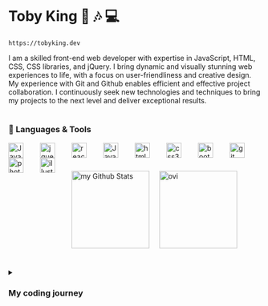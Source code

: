# Toby King 🌊  🎶  💻  

`https://tobyking.dev` 

I am a skilled front-end web developer with expertise in JavaScript, HTML, CSS, CSS libraries, and jQuery. I bring dynamic and visually stunning web experiences to life, with a focus on user-friendliness and creative design. My experience with Git and Github enables efficient and effective project collaboration. I continuously seek new technologies and techniques to bring my projects to the next level and deliver exceptional results.

#

### 🧰 Languages & Tools

<img align="left" alt="JavaScript" width="30px" style="padding-right:30px" src="https://cdn.jsdelivr.net/gh/devicons/devicon/icons/javascript/javascript-original.svg"/>
<img align="left" alt="jquery" width="30px" style="padding-right:30px" src="https://cdn.jsdelivr.net/gh/devicons/devicon/icons/jquery/jquery-original.svg" />
<img align="left" alt="react" width="30px" style="padding-right:30px" src="https://cdn.jsdelivr.net/gh/devicons/devicon/icons/react/react-original.svg" />
<img align="left" alt="JavaScript" width="30px" style="padding-right:30px" src="https://cdn.jsdelivr.net/gh/devicons/devicon/icons/nodejs/nodejs-original.svg" />
<img align="left" alt="html5" width="30px" style="padding-right:30px" src="https://cdn.jsdelivr.net/gh/devicons/devicon/icons/html5/html5-original.svg" />
<img align="left" alt="css3" width="30px" style="padding-right:30px" src="https://cdn.jsdelivr.net/gh/devicons/devicon/icons/css3/css3-original.svg" />
<img align="left" alt="bootstrap" width="30px" style="padding-right:30px" src="https://cdn.jsdelivr.net/gh/devicons/devicon/icons/bootstrap/bootstrap-original.svg" />
<img align="left" alt="git" width="30px" style="padding-right:30px" src="https://cdn.jsdelivr.net/gh/devicons/devicon/icons/git/git-original.svg" />
<img align="left" alt="photoshop" width="30px" style="padding-right:30px" src="https://cdn.jsdelivr.net/gh/devicons/devicon/icons/photoshop/photoshop-plain.svg" />
<img align="left" alt="illustrator" width="30px" style="padding-right:30px" src="https://cdn.jsdelivr.net/gh/devicons/devicon/icons/illustrator/illustrator-plain.svg" />

<br>

#          

<img align="center" style="height:155px" src="https://github-readme-stats.vercel.app/api?username=Tobyking13&include_all_commits=true&count_private=true&show_icons=true&line_height=20&theme=tokyonight" alt="my Github Stats"/>  &nbsp;  &nbsp; <img align="center" style="height:155px" src="https://github-readme-stats.vercel.app/api/top-langs?username=Tobyking13&show_icons=true&locale=en&layout=compact&theme=tokyonight" alt="ovi" />

#

<details>
  <summary>
    <h3>My coding journey</h3>
  </summary>
  <p>I am a passionate and driven front-end web developer with expertise in the latest web technologies. My love for music and sound engineering, combined with my technical skills, bring a unique perspective to my work. Originally from London, I am currently based in Cornwall where I can fully immerse myself in the beauty of the coast while pursuing my passion for web development.</p>
  <p>My journey in web development started with self-teaching, which has provided me with a strong foundation in the basics of coding and web development. To further my education, I decided to study front-end web development, where I have become proficient in using cutting-edge technologies such as React, Next.js, and Node.js. My expertise in these technologies has enabled me to build complex and powerful web applications that provide seamless user experiences.</p>
  <p>In addition to these technologies, I have a strong command of JavaScript, HTML, CSS, and CSS libraries such as Bootstrap and Bulma. My experience with jQuery, version control, and collaboration tools like Git and Github, make me a seasoned professional who can work efficiently and effectively on projects both individually and as part of a team.</p>
  <p>My experience with APIs has allowed me to integrate various services and platforms into my projects, providing real-time data and functionality. With my technical expertise and creative vision, I am committed to creating designs that are both user-friendly and intuitive, bringing a distinctive blend of creative vision and technical proficiency to every project I undertake.</p>
  <p>In my work as a web developer, I am continuously exploring the limits of what can be achieved with innovative technologies and techniques. My unwavering commitment to creating exceptional user experiences, coupled with my passion for web development, makes me confident in my ability to contribute to any project and provide innovative solutions that meet and exceed client expectations.</p>
</details>

  
